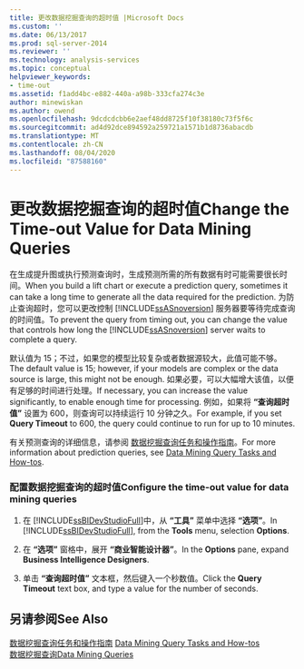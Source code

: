 ```yaml
---
title: 更改数据挖掘查询的超时值 |Microsoft Docs
ms.custom: ''
ms.date: 06/13/2017
ms.prod: sql-server-2014
ms.reviewer: ''
ms.technology: analysis-services
ms.topic: conceptual
helpviewer_keywords:
- time-out
ms.assetid: f1add4bc-e882-440a-a98b-333cfa274c3e
author: minewiskan
ms.author: owend
ms.openlocfilehash: 9dcdcdcbb6e2aef48dd8725f10f38180c73f5f6c
ms.sourcegitcommit: ad4d92dce894592a259721a1571b1d8736abacdb
ms.translationtype: MT
ms.contentlocale: zh-CN
ms.lasthandoff: 08/04/2020
ms.locfileid: "87588160"
---
```

# <a name="change-the-time-out-value-for-data-mining-queries"></a><span data-ttu-id="fc649-102">更改数据挖掘查询的超时值</span><span class="sxs-lookup"><span data-stu-id="fc649-102">Change the Time-out Value for Data Mining Queries</span></span>
  <span data-ttu-id="fc649-103">在生成提升图或执行预测查询时，生成预测所需的所有数据有时可能需要很长时间。</span><span class="sxs-lookup"><span data-stu-id="fc649-103">When you build a lift chart or execute a prediction query, sometimes it can take a long time to generate all the data required for the prediction.</span></span> <span data-ttu-id="fc649-104">为防止查询超时，您可以更改控制 [!INCLUDE[ssASnoversion](../../includes/ssasnoversion-md.md)] 服务器要等待完成查询的时间值。</span><span class="sxs-lookup"><span data-stu-id="fc649-104">To prevent the query from timing out, you can change the value that controls how long the [!INCLUDE[ssASnoversion](../../includes/ssasnoversion-md.md)] server waits to complete a query.</span></span>  
  
 <span data-ttu-id="fc649-105">默认值为 15；不过，如果您的模型比较复杂或者数据源较大，此值可能不够。</span><span class="sxs-lookup"><span data-stu-id="fc649-105">The default value is 15; however, if your models are complex or the data source is large, this might not be enough.</span></span> <span data-ttu-id="fc649-106">如果必要，可以大幅增大该值，以便有足够的时间进行处理。</span><span class="sxs-lookup"><span data-stu-id="fc649-106">If necessary, you can increase the value significantly, to enable enough time for processing.</span></span> <span data-ttu-id="fc649-107">例如，如果将 **“查询超时值”** 设置为 600，则查询可以持续运行 10 分钟之久。</span><span class="sxs-lookup"><span data-stu-id="fc649-107">For example, if you set **Query Timeout** to 600, the query could continue to run for up to 10 minutes.</span></span>  
  
 <span data-ttu-id="fc649-108">有关预测查询的详细信息，请参阅 [数据挖掘查询任务和操作指南](data-mining-query-tasks-and-how-tos.md)。</span><span class="sxs-lookup"><span data-stu-id="fc649-108">For more information about prediction queries, see [Data Mining Query Tasks and How-tos](data-mining-query-tasks-and-how-tos.md).</span></span>  
  
### <a name="configure-the-time-out-value-for-data-mining-queries"></a><span data-ttu-id="fc649-109">配置数据挖掘查询的超时值</span><span class="sxs-lookup"><span data-stu-id="fc649-109">Configure the time-out value for data mining queries</span></span>  
  
1.  <span data-ttu-id="fc649-110">在 [!INCLUDE[ssBIDevStudioFull](../../includes/ssbidevstudiofull-md.md)]中，从 **“工具”** 菜单中选择 **“选项”**。</span><span class="sxs-lookup"><span data-stu-id="fc649-110">In [!INCLUDE[ssBIDevStudioFull](../../includes/ssbidevstudiofull-md.md)], from the **Tools** menu, selection **Options**.</span></span>  
  
2.  <span data-ttu-id="fc649-111">在 **“选项”** 窗格中，展开 **“商业智能设计器”**。</span><span class="sxs-lookup"><span data-stu-id="fc649-111">In the **Options** pane, expand **Business Intelligence Designers**.</span></span>  
  
3.  <span data-ttu-id="fc649-112">单击 **“查询超时值”** 文本框，然后键入一个秒数值。</span><span class="sxs-lookup"><span data-stu-id="fc649-112">Click the **Query Timeout** text box, and type a value for the number of seconds.</span></span>  
  
## <a name="see-also"></a><span data-ttu-id="fc649-113">另请参阅</span><span class="sxs-lookup"><span data-stu-id="fc649-113">See Also</span></span>  
 <span data-ttu-id="fc649-114">[数据挖掘查询任务和操作指南](data-mining-query-tasks-and-how-tos.md) </span><span class="sxs-lookup"><span data-stu-id="fc649-114">[Data Mining Query Tasks and How-tos](data-mining-query-tasks-and-how-tos.md) </span></span>  
 [<span data-ttu-id="fc649-115">数据挖掘查询</span><span class="sxs-lookup"><span data-stu-id="fc649-115">Data Mining Queries</span></span>](data-mining-queries.md)  
  
  
